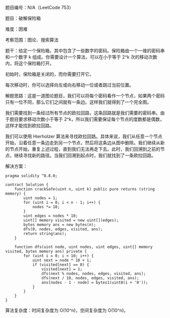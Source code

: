 题目编号：N/A（LeetCode 753）

题目：破解保险箱

难度：困难

考察范围：图论、搜索算法

题干：给定一个保险箱，其中包含了一些数字的密码。保险箱由一个一维的密码串和一个数字 k 组成。你需要设计一个算法，可以在小于等于 2^k 次的移动次数内，将这个保险箱打开。

初始时，保险箱是关闭的，而你需要打开它。

每次移动时，你可以选择向左或向右移动一位或者跳过当前位置。

解题思路：这是一道图论题目，我们可以将每个密码看作一个节点，如果两个密码只有一位不同，那么它们之间就有一条边。这样我们就得到了一个完全图。

我们需要找到一条经过所有节点的欧拉回路，这条回路就是我们需要的密码串。由于题目要求移动次数小于等于 2^k，所以我们需要保证每个节点的度数都是偶数，这样才能找到欧拉回路。

我们可以使用 Hierholzer 算法来寻找欧拉回路。具体来说，我们从任意一个节点开始，沿着任意一条边走到另一个节点，然后将这条边从图中删除。我们继续从新的节点开始，重复上述过程，直到我们无法再走下去。此时，我们回溯到之前的节点，继续寻找新的路径。当我们回溯到起点时，我们就找到了一条欧拉回路。

解决方案：

```solidity
pragma solidity ^0.8.0;

contract Solution {
    function crackSafe(uint n, uint k) public pure returns (string memory) {
        uint nodes = 1;
        for (uint i = 0; i < n - 1; i++) {
            nodes *= 10;
        }
        uint edges = nodes * 10;
        uint[] memory visited = new uint[](edges);
        bytes memory ans = new bytes(n);
        dfs(0, nodes, edges, visited, ans);
        return string(ans);
    }
    
    function dfs(uint node, uint nodes, uint edges, uint[] memory visited, bytes memory ans) private {
        for (uint i = 0; i < 10; i++) {
            uint next = node * 10 + i;
            if (visited[next] == 0) {
                visited[next] = 1;
                dfs(next % nodes, nodes, edges, visited, ans);
                dfs(next / 10, nodes, edges, visited, ans);
                ans[nodes - 1 - node] = bytes1(uint8(i + '0'));
            }
        }
    }
}
```

算法复杂度：时间复杂度为 O(10^n)，空间复杂度为 O(10^n)。